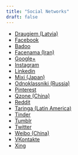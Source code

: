 ```yaml
---
title: "Social Networks"
draft: false
---
```


- [Draugiem (Latvia)](https://www.draugiem.lv/)<br>
- [Facebook](http://www.facebook.com/)<br>
- [Badoo](http://www.badoo.com/)<br>
- [Facenama (Iran)](http://facenama.com/)<br>
- [Google+](https://plus.google.com/)<br>
- [Instagram](https://www.instagram.com/)<br>
- [Linkedin](https://www.linkedin.com/)<br>
- [Mixi (Japan)](https://mixi.jp/)<br>
- [Odnoklassniki (Russia)](http://ok.ru/)<br>
- [Pinterest](http://www.pinterest.com/)<br>
- [Qzone (China)](http://qzone.qq.com/)<br>
- [Reddit](https://www.reddit.com/)<br>
- [Taringa (Latin America)](http://www.taringa.net/)<br>
- [Tinder](https://www.gotinder.com/)<br>
- [Tumblr](https://www.tumblr.com/)<br>
- [Twitter](https://twitter.com/)<br>
- [Weibo (China)](http://weibo.com/)<br>
- [VKontakte](https://vk.com/)<br>
- [Xing](https://www.xing.com/)<br>
